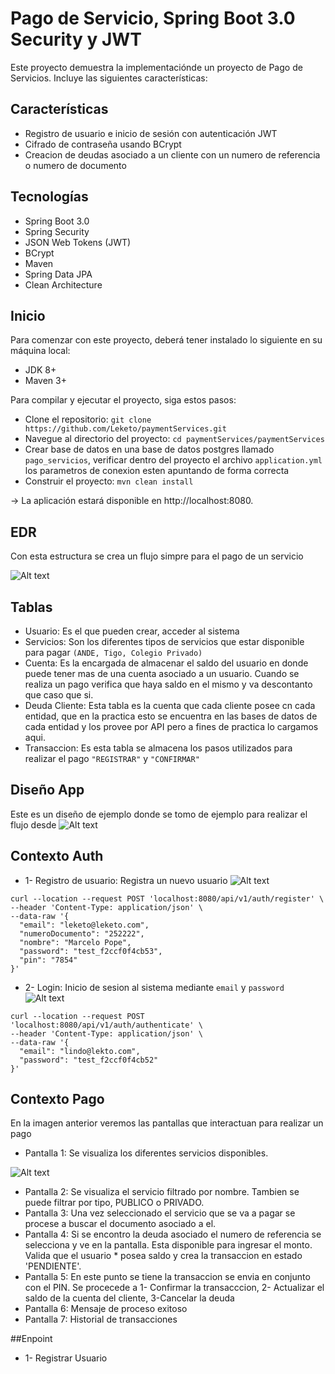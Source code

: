 # Pago de Servicio, Spring Boot 3.0 Security y JWT
Este proyecto demuestra la implementaciónde  un proyecto de Pago de Servicios. Incluye las siguientes características:

## Características
* Registro de usuario e inicio de sesión con autenticación JWT
* Cifrado de contraseña usando BCrypt
* Creacion de deudas asociado a un cliente con un numero de referencia o numero de documento

## Tecnologías
* Spring Boot 3.0
* Spring Security
* JSON Web Tokens (JWT)
* BCrypt
* Maven
* Spring Data JPA
* Clean Architecture

## Inicio
Para comenzar con este proyecto, deberá tener instalado lo siguiente en su máquina local:
* JDK 8+
* Maven 3+


Para compilar y ejecutar el proyecto, siga estos pasos:

* Clone el repositorio: `git clone https://github.com/Leketo/paymentServices.git`
* Navegue al directorio del proyecto: `cd paymentServices/paymentServices`
* Crear base de datos en una base de datos postgres llamado `pago_servicios`, verificar dentro del proyecto el archivo `application.yml` los parametros de conexion esten apuntando de forma correcta
* Construir el proyecto: `mvn clean install`


-> La aplicación estará disponible en http://localhost:8080.

## EDR
Con esta estructura se crea un flujo simpre para el pago de un servicio

![Alt text](/paymentServices/src/main/resources/static/erd.png?raw=true "ERd")

## Tablas

* Usuario: Es el que pueden crear, acceder al sistema
* Servicios: Son los diferentes tipos de servicios que estar disponible para pagar `(ANDE, Tigo, Colegio Privado)`
* Cuenta: Es la encargada de almacenar el saldo del usuario en donde puede tener mas de una cuenta asociado a un usuario. Cuando se realiza un pago verifica que haya saldo en el mismo y va descontanto que caso que si.
* Deuda Cliente: Esta tabla es la cuenta que cada cliente posee cn cada entidad, que en la practica esto se encuentra en las bases de datos de cada entidad y los provee por API pero a fines de practica lo cargamos aqui.
* Transaccion: Es esta tabla se almacena los pasos utilizados para realizar el pago `"REGISTRAR"` y `"CONFIRMAR"`

## Diseño App
Este es un diseño de ejemplo donde se tomo de ejemplo para realizar el flujo desde
![Alt text](/paymentServices/src/main/resources/static/clirnt.png?raw=true "Title")

## Contexto Auth
* 1- Registro de usuario: Registra un nuevo usuario
![Alt text](/paymentServices/src/main/resources/static/registrarse.png?raw=true "Title")

```
curl --location --request POST 'localhost:8080/api/v1/auth/register' \
--header 'Content-Type: application/json' \
--data-raw '{
  "email": "leketo@leketo.com",
  "numeroDocumento": "252222",
  "nombre": "Marcelo Pope",
  "password": "test_f2ccf0f4cb53",
  "pin": "7854"
}'
```

* 2- Login: Inicio de sesion al sistema mediante `email` y `password`
![Alt text](/paymentServices/src/main/resources/static/login.png?raw=true "Title")
```
curl --location --request POST 'localhost:8080/api/v1/auth/authenticate' \
--header 'Content-Type: application/json' \
--data-raw '{
  "email": "lindo@lekto.com",
  "password": "test_f2ccf0f4cb52"
}'

```
## Contexto Pago
En la imagen anterior veremos las pantallas que interactuan para realizar un pago 

* Pantalla 1: Se visualiza los diferentes servicios disponibles.

![Alt text](/paymentServices/src/main/resources/static/erd.png?raw=true "Title")
* Pantalla 2: Se visualiza el servicio filtrado por nombre. Tambien se puede filtrar por tipo, PUBLICO o PRIVADO.
* Pantalla 3: Una vez seleccionado el servicio que se va a pagar se procese a buscar el documento asociado a el.
* Pantalla 4: Si se encontro la deuda asociado el numero de referencia se selecciona y ve en la pantalla. Esta disponible para ingresar el monto. Valida que el usuario * posea saldo y crea la transaccion en estado 'PENDIENTE'.
* Pantalla 5: En este punto se tiene la transaccion se envia en conjunto con el PIN. Se procecede a 1- Confirmar la transacccion, 2- Actualizar el saldo de la cuenta del cliente, 3-Cancelar la deuda
* Pantalla 6: Mensaje de proceso exitoso
* Pantalla 7: Historial de transacciones

##Enpoint
* 1- Registrar Usuario
